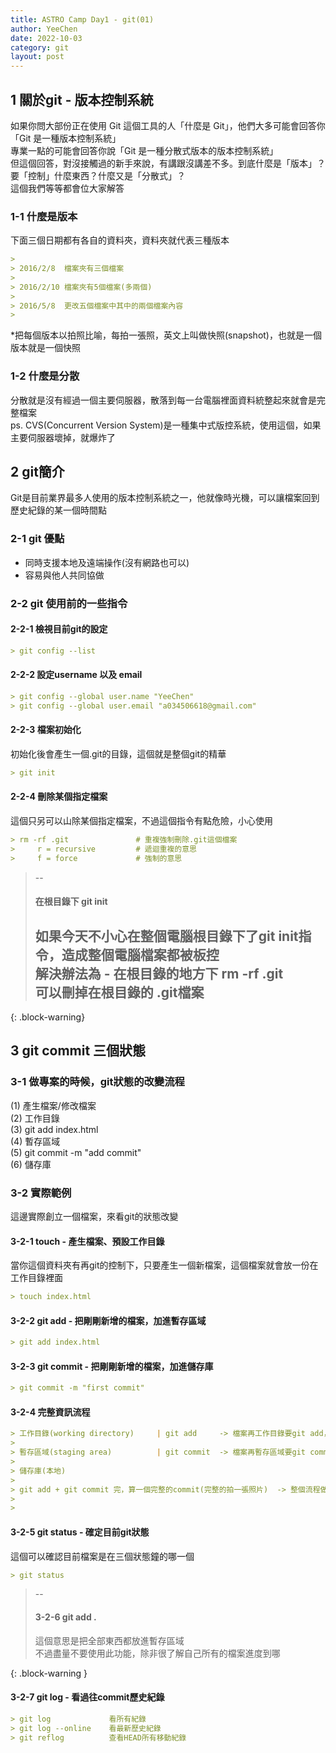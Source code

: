 ```yaml
---
title: ASTRO Camp Day1 - git(01)
author: YeeChen
date: 2022-10-03
category: git
layout: post
---
```



1 關於git - 版本控制系統
-------------

如果你問大部份正在使用 Git 這個工具的人「什麼是 Git」，他們大多可能會回答你「Git 是一種版本控制系統」   
專業一點的可能會回答你說「Git 是一種分散式版本的版本控制系統」  
但這個回答，對沒接觸過的新手來說，有講跟沒講差不多。到底什麼是「版本」？要「控制」什麼東西？什麼又是「分散式」？    
這個我們等等都會位大家解答  



### 1-1 什麼是版本

下面三個日期都有各自的資料夾，資料夾就代表三種版本

```markdown
>  
> 2016/2/8  檔案夾有三個檔案  
>   
> 2016/2/10 檔案夾有5個檔案(多兩個)  
>   
> 2016/5/8  更改五個檔案中其中的兩個檔案內容  
>  
```
  
*把每個版本以拍照比喻，每拍一張照，英文上叫做快照(snapshot)，也就是一個版本就是一個快照



### 1-2 什麼是分散


分散就是沒有經過一個主要伺服器，散落到每一台電腦裡面資料統整起來就會是完整檔案  
ps. CVS(Concurrent Version System)是一種集中式版控系統，使用這個，如果主要伺服器壞掉，就爆炸了



2 git簡介
-------

Git是目前業界最多人使用的版本控制系統之一，他就像時光機，可以讓檔案回到歷史紀錄的某一個時間點
  

### 2-1 git 優點    

- 同時支援本地及遠端操作(沒有網路也可以)    
- 容易與他人共同協做    


### 2-2 git 使用前的一些指令    

#### 2-2-1 檢視目前git的設定    
```markdown
> git config --list
```

#### 2-2-2 設定username 以及 email  
```md
> git config --global user.name "YeeChen"  
> git config --global user.email "a034506618@gmail.com"
```

#### 2-2-3 檔案初始化
初始化後會產生一個.git的目錄，這個就是整個git的精華
```md
> git init
```

#### 2-2-4 刪除某個指定檔案
這個只另可以山除某個指定檔案，不過這個指令有點危險，小心使用  
```md
> rm -rf .git               # 重複強制刪除.git這個檔案
>     r = recursive         # 遞迴重複的意思
>     f = force             # 強制的意思
```

> --     
> #### 在根目錄下 git init
> 如果今天不小心在整個電腦根目錄下了git init指令，造成整個電腦檔案都被板控  
> 解決辦法為 - 在根目錄的地方下 rm -rf .git     
> 可以刪掉在根目錄的 .git檔案   
> --     
{: .block-warning}



3 git commit 三個狀態
------

### 3-1 做專案的時候，git狀態的改變流程

(1) 產生檔案/修改檔案            
(2) 工作目錄    
(3) git add index.html  
(4) 暫存區域    
(5) git commit -m "add commit"  
(6) 儲存庫  



### 3-2 實際範例
這邊實際創立一個檔案，來看git的狀態改變 


#### 3-2-1 touch - 產生檔案、預設工作目錄
當你這個資料夾有再git的控制下，只要產生一個新檔案，這個檔案就會放一份在工作目錄裡面 
```md
> touch index.html
```

#### 3-2-2 git add - 把剛剛新增的檔案，加進暫存區域
```md
> git add index.html
```

#### 3-2-3 git commit - 把剛剛新增的檔案，加進儲存庫
```md
> git commit -m "first commit"
```



#### 3-2-4 完整資訊流程
```md
> 工作目錄(working directory)     | git add     -> 檔案再工作目錄要git add，才會往暫存區域移動
>  
> 暫存區域(staging area)          | git commit  -> 檔案再暫存區域要git commit，才會網儲存庫移動  
>
> 儲存庫(本地)  
>
> git add + git commit 完，算一個完整的commit(完整的拍一張照片)  -> 整個流程做完後，就是做一個"快照"
> 
> 
```

#### 3-2-5 git status - 確定目前git狀態
這個可以確認目前檔案是在三個狀態鐘的哪一個
```md
> git status
```


> --    
> #### 3-2-6 git add .
> 這個意思是把全部東西都放進暫存區域   
> 不過盡量不要使用此功能，除非很了解自己所有的檔案進度到哪      
>
{: .block-warning }


#### 3-2-7 git log - 看過往commit歷史紀錄
```markdown
> git log             看所有紀錄  
> git log --online    看最新歷史紀錄  
> git reflog          查看HEAD所有移動紀錄
```

